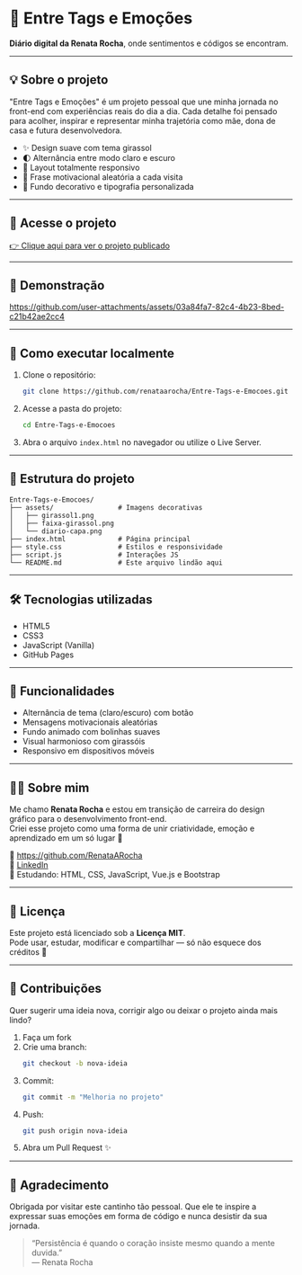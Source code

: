 # 🌻 Entre Tags e Emoções

**Diário digital da Renata Rocha**, onde sentimentos e códigos se encontram.

---

## 💡 Sobre o projeto

"Entre Tags e Emoções" é um projeto pessoal que une minha jornada no front-end com experiências reais do dia a dia. Cada detalhe foi pensado para acolher, inspirar e representar minha trajetória como mãe, dona de casa e futura desenvolvedora.

- ✨ Design suave com tema girassol  
- 🌓 Alternância entre modo claro e escuro  
- 📱 Layout totalmente responsivo  
- 🎲 Frase motivacional aleatória a cada visita  
- 🎨 Fundo decorativo e tipografia personalizada  

---

## 🔗 Acesse o projeto

[👉 Clique aqui para ver o projeto publicado](https://renataarocha.github.io/Entre-Tags-e-Emocoes/)

---

## 🎥 Demonstração


https://github.com/user-attachments/assets/03a84fa7-82c4-4b23-8bed-c21b42ae2cc4

---

## 🚀 Como executar localmente

1. Clone o repositório:  
   ```bash
   git clone https://github.com/renataarocha/Entre-Tags-e-Emocoes.git
   ```
2. Acesse a pasta do projeto:  
   ```bash
   cd Entre-Tags-e-Emocoes
   ```
3. Abra o arquivo `index.html` no navegador ou utilize o Live Server.

---

## 📁 Estrutura do projeto

```
Entre-Tags-e-Emocoes/
├── assets/                # Imagens decorativas
│   ├── girassol1.png
│   ├── faixa-girassol.png
│   └── diario-capa.png
├── index.html             # Página principal
├── style.css              # Estilos e responsividade
├── script.js              # Interações JS
└── README.md              # Este arquivo lindão aqui
```

---

## 🛠 Tecnologias utilizadas

- HTML5  
- CSS3  
- JavaScript (Vanilla)  
- GitHub Pages  

---

## 📌 Funcionalidades

- Alternância de tema (claro/escuro) com botão  
- Mensagens motivacionais aleatórias  
- Fundo animado com bolinhas suaves  
- Visual harmonioso com girassóis  
- Responsivo em dispositivos móveis  

---

## 👩‍💻 Sobre mim

Me chamo **Renata Rocha** e estou em transição de carreira do design gráfico para o desenvolvimento front-end.  
Criei esse projeto como uma forma de unir criatividade, emoção e aprendizado em um só lugar 🌻

📍 https://github.com/RenataARocha  
💼 [LinkedIn](https://www.linkedin.com/in/renataarocha)  
🧠 Estudando: HTML, CSS, JavaScript, Vue.js e Bootstrap

---

## 📄 Licença

Este projeto está licenciado sob a **Licença MIT**.  
Pode usar, estudar, modificar e compartilhar — só não esquece dos créditos 💛

---

## 🤝 Contribuições

Quer sugerir uma ideia nova, corrigir algo ou deixar o projeto ainda mais lindo?

1. Faça um fork  
2. Crie uma branch:  
   ```bash
   git checkout -b nova-ideia
   ```
3. Commit:  
   ```bash
   git commit -m "Melhoria no projeto"
   ```
4. Push:  
   ```bash
   git push origin nova-ideia
   ```
5. Abra um Pull Request ✨

---

## 💌 Agradecimento

Obrigada por visitar este cantinho tão pessoal. Que ele te inspire a expressar suas emoções em forma de código e nunca desistir da sua jornada.

> “Persistência é quando o coração insiste mesmo quando a mente duvida.”  
> — Renata Rocha
